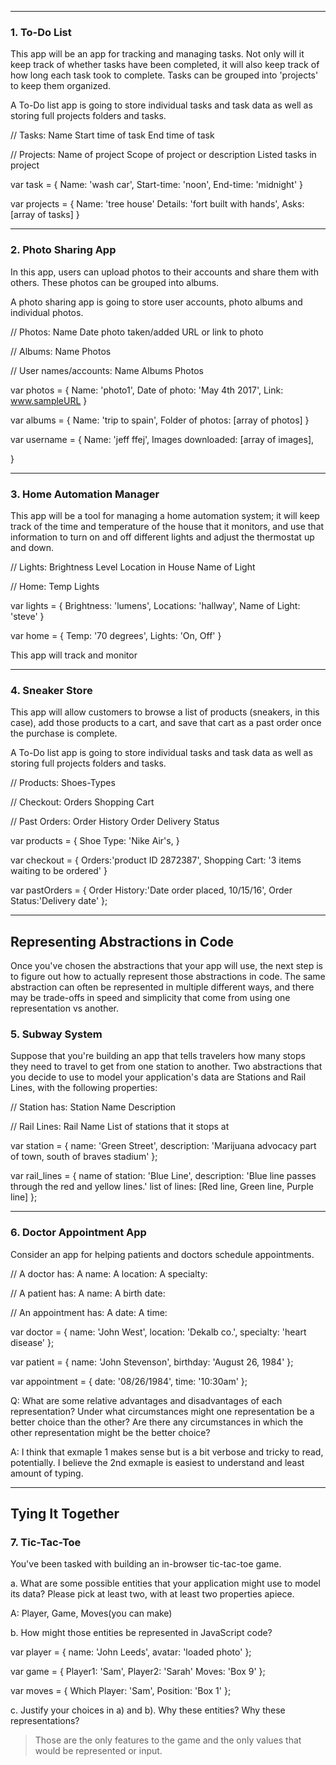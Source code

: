 ----------------------------------------------------------------------------
### 1. To-Do List

This app will be an app for tracking and managing tasks. Not only will it keep
track of whether tasks have been completed, it will also keep track of
how long each task took to complete. Tasks can be grouped into 'projects' to
keep them organized.


A To-Do list app is going to store individual tasks and task data as well
as storing full projects folders and tasks.

// Tasks:
Name
Start time of task
End time of task

// Projects:
Name of project
Scope of project or description
Listed tasks in project

var task = {
  Name: 'wash car',
  Start-time: 'noon',
  End-time: 'midnight'
}

var projects = {
  Name: 'tree house'
  Details: 'fort built with hands',
  Asks: [array of tasks]
}

----------------------------------------------------------------------------

### 2. Photo Sharing App

In this app, users can upload photos to their accounts and share them with others. These photos can be grouped into albums.

A photo sharing app is going to store user accounts, photo albums and individual photos.


// Photos:
Name
Date photo taken/added
URL or link to photo

// Albums:
Name
Photos

// User names/accounts:
Name
Albums
Photos

var photos = {
  Name: 'photo1',
  Date of photo: 'May 4th 2017',
  Link: www.sampleURL
}

var albums = {
  Name: 'trip to spain',
  Folder of photos: [array of photos]
}

var username = {
  Name: 'jeff ffej',
  Images downloaded: [array of images],

}

----------------------------------------------------------------------------


### 3. Home Automation Manager

This app will be a tool for managing a home automation system; it will keep
track of the time and temperature of the house that it monitors, and use that
information to turn on and off different lights and adjust the thermostat up
and down.

// Lights:
Brightness Level
Location in House
Name of Light

// Home:
Temp
Lights

var lights = {
  Brightness: 'lumens',
  Locations: 'hallway',
  Name of Light: 'steve'
}

var home = {
  Temp: '70 degrees',
  Lights: 'On, Off'
}

This app will track and monitor


----------------------------------------------------------------------------
### 4. Sneaker Store

This app will allow customers to browse a list of products (sneakers, in this
case), add those products to a cart, and save that cart as a past order once the
purchase is complete.



A To-Do list app is going to store individual tasks and task data as well
as storing full projects folders and tasks.

// Products:
Shoes-Types

// Checkout:
Orders
Shopping Cart

// Past Orders:
Order History
Order Delivery Status


var products = {
  Shoe Type: 'Nike Air's,
}

var checkout = {
  Orders:'product ID 2872387',
  Shopping Cart: '3 items waiting to be ordered'
}

var pastOrders = {
  Order History:'Date order placed, 10/15/16',
  Order Status:'Delivery date'
};


----------------------------------------------------------------------------
## Representing Abstractions in Code

Once you've chosen the abstractions that your app will use, the next step is to
figure out how to actually represent those abstractions in code. The same
abstraction can often be represented in multiple different ways, and there may
be trade-offs in speed and simplicity that come from using one representation
vs another.

### 5. Subway System

Suppose that you're building an app that tells travelers how many stops they
need to travel to get from one station to another. Two abstractions that you
decide to use to model your application's data are Stations and Rail Lines, with
the following properties:

// Station has:
Station Name
Description

// Rail Lines:
Rail Name
List of stations that it stops at

var station = {
  name: 'Green Street',
  description: 'Marijuana advocacy part of town, south of braves stadium'
};

var rail_lines  = {
  name of station: 'Blue Line',
  description: 'Blue line passes through the red and yellow lines.'
  list of lines: [Red line, Green line, Purple line]
};


----------------------------------------------------------------------------
### 6. Doctor Appointment App

Consider an app for helping patients and doctors schedule appointments.

// A doctor has:
  A name:
  A location:
  A specialty:

// A patient has:
  A name:
  A birth date:

// An appointment has:
  A date:
  A time:

var doctor = {
  name: 'John West',
  location: 'Dekalb co.',
  specialty: 'heart disease'
};

var patient = {
  name: 'John Stevenson',
  birthday: 'August 26, 1984'
};

var appointment = {
  date: '08/26/1984',
  time: '10:30am'
};




Q:  What are some relative advantages and disadvantages of each representation?
Under what circumstances might one representation be a better choice than the
other? Are there any circumstances in which the other representation might be
the better choice?

A:  I think that exmaple 1 makes sense but is a bit verbose and tricky to read, potentially.
I believe the 2nd exmaple is easiest to understand and least amount of typing.



----------------------------------------------------------------------------

## Tying It Together

### 7. Tic-Tac-Toe

You've been tasked with building an in-browser tic-tac-toe game.

a.  What are some possible entities that your application might use to model its
    data? Please pick at least two, with at least two properties apiece.

  A:  Player, Game, Moves(you can make)

b.  How might those entities be represented in JavaScript code?

var player = {
  name: 'John Leeds',
  avatar: 'loaded photo'
};

var game = {
  Player1: 'Sam',
  Player2: 'Sarah'
  Moves: 'Box 9'
};

var moves = {
  Which Player: 'Sam',
  Position: 'Box 1'
};

c.  Justify your choices in a) and b). Why these entities? Why these
    representations?

  > Those are the only features to the game and the only values that would be represented or input.


